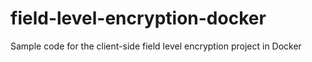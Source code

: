 # field-level-encryption-docker
Sample code for the client-side field level encryption project in Docker
